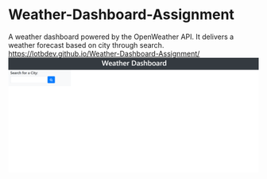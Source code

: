 # Weather-Dashboard-Assignment
A weather dashboard powered by the OpenWeather API. It delivers a weather forecast based on city through search.
https://lotbdev.github.io/Weather-Dashboard-Assignment/
![Dashboard Screenshot](https://raw.githubusercontent.com/LotBDev/Weather-Dashboard-Assignment/main/Assets/weather-screenshot.PNG)
